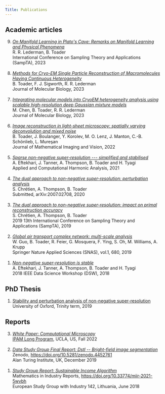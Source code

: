 ```yaml
---
Title: Publications 
---
```


## Academic articles

<ol reversed>

  <li>
    <a href="https://ieeexplore.ieee.org/document/10301403"><i>On Manifold Learning in Plato's Cave: Remarks on Manifold Learning and Physical Phenomena</i></a></br>
  R. R. Lederman, B. Toader</br>
  International Conference on Sampling Theory and Applications (SampTA), 2023
  </li></br>

  <li>
    <a href="../papers/toader_conf.pdf"><i>Methods for Cryo-EM Single Particle Reconstruction of Macromolecules Having Continuous Heterogeneity</i></a></br>
  B. Toader, F. J. Sigworth, R. R. Lederman</br>
  Journal of Molecular Biology, 2023 
  </li></br>

  <li>
    <a href="../papers/chen_gmm.pdf"><i>Integrating molecular models into CryoEM heterogeneity analysis using scalable high-resolution deep Gaussian mixture models</i></a></br>
    M. Chen, B. Toader, R. R. Lederman</br>
    Journal of Molecular Biology, 2023
  </li></br>

  <li>
    <a href="../papers/Toader et al. - 2022 - Image Reconstruction in Light-Sheet Microscopy Sp.pdf"><i>Image reconstruction 
      in light-sheet microscopy: spatially varying deconvolution and mixed noise</i></a></br>
    B. Toader, J. Boulanger, Y. Korolev, M. O. Lenz, J. Manton, C.-B. Schönlieb, L. Mureşan</br>
    Journal of Mathematical Imaging and Vision, 2022
  </li></br>

  <li>
    <a href="../papers/Eftekhari et al. - 2021 - Sparse non-negative super-resolution — simplified .pdf"><i>Sparse non-negative super-resolution --- simplified and stabilised</i></a></br>
    A. Eftekhari, J. Tanner, A. Thompson, B. Toader and H. Tyagi</br>
    Applied and Computational Harmonic Analysis, 2021
  </li></br>

  <li>
    <a href="../papers/bt_superres_dual_pert_revised.pdf"><i>The dual approach to non-negative super-resolution: perturbation analysis</i></a></br>
    S. Chrétien, A. Thompson, B. Toader</br>
    Submitted, arXiv:2007.02708, 2020
  </li></br>

  <li>
    <a href="../papers/bt_sampta_dual_rec.pdf"><i>The dual approach to non-negative super-resolution: 
      impact on primal reconstruction accuracy</i></a></br>
    S. Chrétien, A. Thompson, B. Toader</br>
    2019 13th International Conference on Sampling Theory and Applications (SampTA), 2019
  </li></br>
  <li>
    <a href="../papers/Guo2019_Article_GlobalAirTransportComplexNetwo.pdf"><i>Global air transport complex network: multi-scale analysis</i></a></br>
    W. Guo, B. Toader, R. Feier, G. Mosquera, F. Ying, S. Oh, M. Williams, A. Krupp</br>
    Springer Nature Applied Sciences (SNAS), vol.1, 680, 2019
  </li>
  </li></br>
  <li>
    <a href="../papers/ET4_superresolution_dsw2018.pdf"><i>
    Non-negative super-resolution is stable</i></a> </br>
    A. Eftekhari, J. Tanner, A. Thompson, B. Toader and H. Tyagi</br>
    2018 IEEE Data Science Workshop (DSW), 2018 
  </li>
</ol>

## PhD Thesis 

<ol>
    <li>
<a href="../Bogdan_Toader_thesis.pdf">Stability and perturbation analysis of non-negative super-resolution</a></br>
    University of Oxford, Trinity term, 2019
    </li>
</ol>

## Reports


<ol reversed>
  <li>
    <a href="../papers/CMS2022-White-Paper.pdf"><i>
    White Paper: Computational Microscopy
    </i></a></br>
    <a href="https://www.ipam.ucla.edu/programs/long-programs/computational-microscopy/">IPAM Long Program</a>, UCLA, US, Fall 2022
  </li>
  </li></br>
  <li>
    <a href="../papers/Data-study-group_Dstl-image-segmentation.pdf"><i>
    Data Study Group Final Report: Dstl -- Bright-field image segmentation
    </i></a></br>
    Zenodo, <a href="https://zenodo.org/record/4452761">https://doi.org/10.5281/zenodo.4452761</a></br>
    Alan Turing Institute, UK, December 2019</br>
  </li>
  </li></br>
  <li>
    <a href="../papers/sustainable-income-algorithm.pdf"><i>
    Study Group Report: Sustainable Income Algorithm
    </i></a></br>
    Mathematics in Industry Reports, <a href="https://doi.org/10.33774/miir-2021-5wvbh">https://doi.org/10.33774/miir-2021-5wvbh</a></br>
    European Study Group with Industry 142, Lithuania, June 2018 
  </li>
  </li></br>
</ol>

​       

